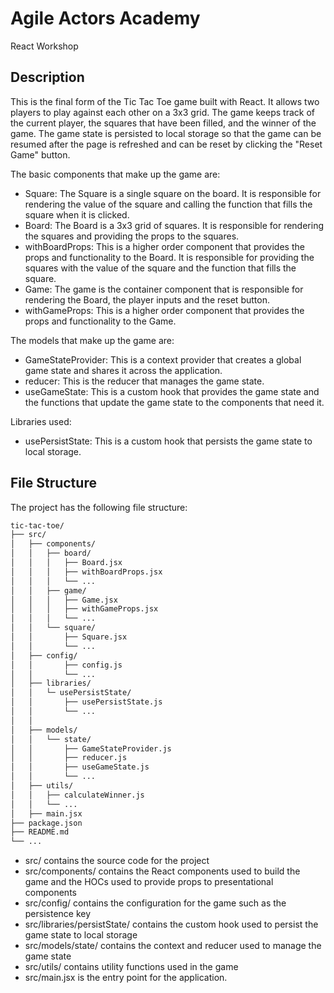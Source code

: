 # Agile Actors Academy

React Workshop

## Description

This is the final form of the Tic Tac Toe game built with React. It allows two players to play against each other on a 3x3 grid. The game keeps track of the current player, the squares that have been filled, and the winner of the game. The game state is persisted to local storage so that the game can be resumed after the page is refreshed and can be reset by clicking the "Reset Game" button.

The basic components that make up the game are:

- Square: The Square is a single square on the board. It is responsible for rendering the value of the square and calling the function that fills the square when it is clicked.
- Board: The Board is a 3x3 grid of squares. It is responsible for rendering the squares and providing the props to the squares.
- withBoardProps: This is a higher order component that provides the props and functionality to the Board. It is responsible for providing the squares with the value of the square and the function that fills the square.
- Game: The game is the container component that is responsible for rendering the Board, the player inputs and the reset button.
- withGameProps: This is a higher order component that provides the props and functionality to the Game.

The models that make up the game are:

- GameStateProvider: This is a context provider that creates a global game state and shares it across the application.
- reducer: This is the reducer that manages the game state.
- useGameState: This is a custom hook that provides the game state and the functions that update the game state to the components that need it.

Libraries used:

- usePersistState: This is a custom hook that persists the game state to local storage.

## File Structure

The project has the following file structure:

```bash
tic-tac-toe/
├── src/
│   ├── components/
│   │   ├── board/
│   │   │   ├── Board.jsx
│   │   │   ├── withBoardProps.jsx
│   │   │   └── ...
│   │   ├── game/
│   │   │   ├── Game.jsx
│   │   │   ├── withGameProps.jsx
│   │   │   └── ...
│   │   └── square/
│   │       ├── Square.jsx
│   │       └── ...
│   ├── config/
│   │       ├── config.js
│   │       └── ...
│   ├── libraries/
│   │   └─ usePersistState/
│   │       ├── usePersistState.js
│   │       └── ...
│   │
│   ├── models/
│   │   └── state/
│   │       ├── GameStateProvider.js
│   │       ├── reducer.js
│   │       ├── useGameState.js
│   │       └── ...
│   ├── utils/
│   │   ├── calculateWinner.js
│   │   └── ...
│   ├── main.jsx
├── package.json
├── README.md
└── ...
```

- src/ contains the source code for the project
- src/components/ contains the React components used to build the game and the HOCs used to provide props to presentational components
- src/config/ contains the configuration for the game such as the persistence key
- src/libraries/persistState/ contains the custom hook used to persist the game state to local storage
- src/models/state/ contains the context and reducer used to manage the game state
- src/utils/ contains utility functions used in the game
- src/main.jsx is the entry point for the application.
